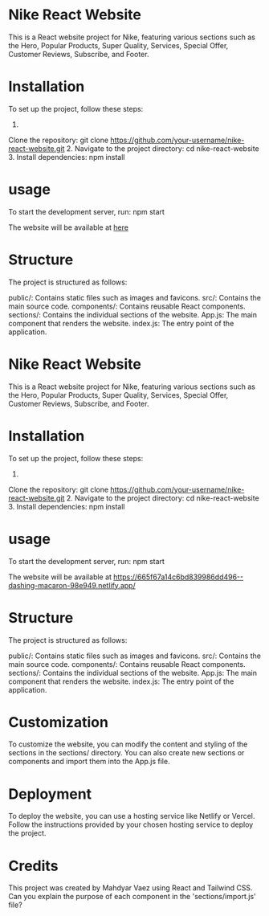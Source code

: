 
# Nike React Website

This is a React website project for Nike, featuring various sections such as the Hero, Popular Products, Super Quality, Services, Special Offer, Customer Reviews, Subscribe, and Footer.

# Installation
To set up the project, follow these steps:

1.
Clone the repository: git clone https://github.com/your-username/nike-react-website.git
2.
Navigate to the project directory: cd nike-react-website
3.
Install dependencies: npm install
# usage 
To start the development server, run:
npm start

The website will be available at [here](https://665f67a14c6bd839986dd496--dashing-macaron-98e949.netlify.app/)

# Structure
The project is structured as follows:

public/: Contains static files such as images and favicons.
src/: Contains the main source code.
components/: Contains reusable React components.
sections/: Contains the individual sections of the website.
App.js: The main component that renders the website.
index.js: The entry point of the application.

#
# Nike React Website

This is a React website project for Nike, featuring various sections such as the Hero, Popular Products, Super Quality, Services, Special Offer, Customer Reviews, Subscribe, and Footer.

# Installation
To set up the project, follow these steps:

1.
Clone the repository: git clone https://github.com/your-username/nike-react-website.git
2.
Navigate to the project directory: cd nike-react-website
3.
Install dependencies: npm install
# usage 
To start the development server, run:
npm start

The website will be available at https://665f67a14c6bd839986dd496--dashing-macaron-98e949.netlify.app/

# Structure
The project is structured as follows:

public/: Contains static files such as images and favicons.
src/: Contains the main source code.
components/: Contains reusable React components.
sections/: Contains the individual sections of the website.
App.js: The main component that renders the website.
index.js: The entry point of the application.

# Customization 
To customize the website, you can modify the content and styling of the sections in the sections/ directory. You can also create new sections or components and import them into the App.js file.
# Deployment 
To deploy the website, you can use a hosting service like Netlify or Vercel. Follow the instructions provided by your chosen hosting service to deploy the project.
# Credits
This project was created by Mahdyar Vaez using React and Tailwind CSS.
Can you explain the purpose of each component in the 'sections/import.js' file?

